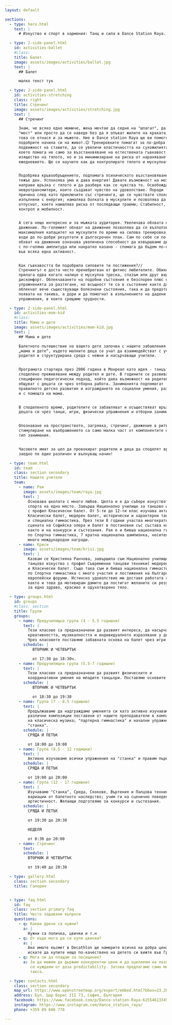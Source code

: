 ```yaml
---
layout: default

sections:
  - type: hero.html
    text: |
      # Изкуство и спорт в хармония: Танц и сила в Dance Station Raya.

  - type: 2-side-panel.html
    id: activities-ballet
    #class:
    title: Балет
    image: assets/images/activities/ballet.jpg
    text: |
      ## Балет

      малко текст тук

  - type: 2-side-panel.html
    id: activities-stretching
    class: right
    title: Стречинг
    image: assets/images/activities/stretching.jpg
    text: |
      ## Стречинг

      Знам, че всяко едно момиче, жена мечтае да седне на "шпагат", да прави
      "мост" или просто да се наведе без да я опъват жилите на краката, а
      това се отнася и за мъжете. Ние в Dance station Raya ще ви помогнем да
      подобрите начина си на живот.😊 Тренировките помагат за по-добра
      подвижност на ставите, да се увеличи еластичността на сухожилията,
      което помага не само за възстановяване на естествената гъвкавост и
      изящество на тялото, но и за минимизиране на риска от нараняване в
      ежедневието. Ще се научите как да контролирате тялото и мускулната си сила.


      Подобрява кръвообръщението, подпомага психическото възстановяване след
      тежък ден. Успокоява ума и дава енергия! Давате възможност на мозъка да
      направи връзка с тялото и да разбере как се чувства то. Освобождава
      невротрансмитери, които създават чувство на удоволствие. Поради тази
      причина след като приключите със стречинга, ще се чувствате спокойни и
      изпълнени с енергия; намалява болката в мускулите и позволява да се
      отпуснат, което намалява риска от последващи травми; Стабилност, баланс,
      контрол и мобилност.


      А сега нещо интересно и за мъжката аудитория. Увеличава обхвата на
      движение. По-големият обхват на движение позволява да се възползвате от
      максималния капацитет на мускулите по време на силова тренировка, което
      води до по-добри резултати в дългосрочен план. Сам по себе си по-големият
      обхват на движение означава увеличена способност да извършваме движения
      с по-голяма амплитуда или накратко казано - спомага да бъдем по-гъвкави
      във всяка една активност.


      Как гъвкавостта би подобрила силовите ти постижения?//
      Стречингът е доста често пренебрегван от фитнес любителите. Обикновено се
      прилага едва когато налице е мускулна треска, спазъм или друг вид мускулен
      дискомфорт. Облекчаването на подобни състояния е безспорен плюс на
      упражненията за разтягане, но всъщност те са в състояние както да
      облекчат вече съществуващи болезнени състояния, така и да предотвратят
      появата на такива, а дори и да помогнат в изпълнението на дадени фитнес
      упражнения, в които срещаме трудности.

  - type: 2-side-panel.html
    id: activities-mom-kid
    #class:
    title: Мама и дете
    image: assets/images/activities/mom-kid.jpg
    text: |
      ## Мама и дете

      Балетното пътешествие на вашето дете започва с нашите забавления класове
      „мама и дете“, където малките деца се учат да взаимодействат с учител и
      родител в структурирана среда с нежни и насърчаващи учители.


      Програмата стартира през 2006 година в Монреал като идея - танцът,
      споделено преживяване между родител и дете. В годините се развива
      специфичен педагогически подход, който дава възможност на родителите да
      общуват с децата си чрез отборна работа. Заниманията подпомагат
      правилното детско развитие и изграждането на социални умения, разбира се,
      и с помощта на мама.


      В споделеното време, родителите се забавляват и осъществяват връзка с
      децата си чрез танци, игри, физически упражнения и отборни занимания.


      Опознаване на пространството, загрявка, стречинг, движение в ритъм и
      стимулиране на въображението са само малка част от компонентите на този
      тип занимания.


      Часовете имат за цел да провокират родители и деца да споделят време
      заедно по един различен и вълнуващ начин!

  - type: team.html
    id: team
    class: section secondary
    title: Нашите учители
    team:
      - name: Рая
        image: assets/images/team/raya.jpg
        text: |
          Основава школата с много любов. Целта и е да събере изкуството и
          спорта на едно място. Завърша Национално училище за танцово изкуство
          с профил Класически балет. От 5-ти до 12-ти клас изучава активно
          Класически балет, модерен балет, исторически и характерни танци, както
          и специална гимнастика. През тези 8 години участва многократно на
          сцената на Софийска опера и балет в постановки със състава на операта,
          както и на конкурси и състезания. Рая е и бивша национална гимнастичка
          по Спортна гимнастика, 7 кратна национална шампионка, носител и на
          много международни награди.
      - name: Криси
        image: assets/images/team/krisi.jpg
        text: |
          Казвам се Кристияна Ранчова, завършила съм Национално училище за
          танцово изкуство с профил Съвременни танцови техники( модерен балет)
          и Класически балет. Също така съм и бивша национална гимнастичка
          по Спортна гимнастика с много участия и постижения на български и
          европейски форуми. Истинско удоволствие ми доставя работата с деца,
          както и това да мотивирам дамите да постигат желаните си резултати
          за едно здраво, красиво и одухотворено тяло.

  - type: groups.html
    id: groups
    #class: section
    title: Групи
    groups:
      - name: Предучилищна група (4 - 5.5 годишни)
        text: |
          Тези класове са предназначени да развият интереса, да насърчават
          креативността, музикалността и индивидуалното изразяване у децата.
          Чрез класовете поставяме забавната основа на балет чрез игри и танци.
        schedule: |
            ВТОРНИК И ЧЕТВЪРТЪК

            от 17:30 до 18:30ч.
      - name: Предучилищна група (5.5-7 годишни)
        text: |
          Тези класове са предназначени да развият физическите и
          координативни умения на младите танцьори. Поставяме основите.
        schedule: |
            ВТОРНИК И ЧЕТВЪРТЪК

            от 18:30 до 19:30
      - name: Група (7 - 8.5 годишни)
        text: |
          Продължаваме да надграждаме уменията си като активно изучаваме
          различни композиции поставени от нашите преподаватели в компанията
          на класическа музика; "партерна гимнастика" и начални упражнения на
          "станка".
        schedule: |
          СРЯДА И ПЕТЪК

          от 18:00 до 19:00
      - name: Група (8.5 - 12 годишни)
        text: |
          Активно изучаваме всички упражнения на "станка" и правим първи стъпки за по-сложни изпълнения като: усложнени скокове, въртения и композиции. Учим подходящи за възрастта им Вариации от балетното наследство. (Подготвяме децата, който имат желани да кандидатстват в НУТИ- София или други балетни училища в Европа. Подготовката осъществяваме в отделни групови или индивидуални часове. в НУТИ се кандидатства в края на 4-ти срещу 5-ти клас в специалности "Класически танц" и "Модерен танц").
        schedule: |
          СРЯДА И ПЕТЪК

          от 19:00 до 20:00
      - name: Група (12 - 17 годишни)
        text: |
          Изучаваме "Станка", Среда, Скокове, Въртения и Палцова техника; учим
          вариации от балетното наследство; учим ги на сценично поведение и
          артистичност. Желаещи подготвяме за конкурси и състезания.
        schedule: |
          СРЯДА И ПЕТЪК

          от 19:30 до 20:30

          НЕДЕЛЯ

          от 8:30 до 20:00
      - name: Стречинг
        text:
        schedule: |
          ВТОРНИК И ЧЕТВЪРТЪК

          от 19:40 до 20:30

  - type: gallery.html
    class: section secondary
    title: Галерия


  - type: faq.html
    id: faq
    class: section primary faq
    title: Често задавани въпроси
    questions:
      - q: Какви дрехи са нужни?
        a: |
          Нужни са поличка, цвички и т.н
      - q: От къде мога да си купя цвички?
        a: |
          Ако имате късмет в Decathlon ще намерите всичко на добра цена. Ако
          искате да купите нещо по-качествено на детето си вижте във Гришко.
      - q: Мога ли да плащам за посещение?
        a: За да можем да държим конкурентни цени и да оцелееем на пазара
           се нуждаем от доза predictability. Затова предлагаме само месечна
           такса.

  - type: contacts.html
    class: section secondary
    map_url: https://www.openstreetmap.org/export/embed.html?bbox=23.287349045276645%2C42.679933194608935%2C23.29027265310288%2C42.68122275902178&amp;layer=mapnik
    address: Бул. Цар Борис III 73, София, България
    facebook: https://www.facebook.com/p/Dance-station-Raya-61554613345260
    instagram: https://www.instagram.com/dance_station_raya/
    phone: +359 89 686 778

---
```

